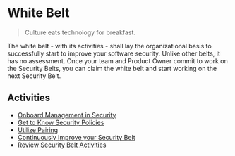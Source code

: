 # White Belt

> Culture eats technology for breakfast.

The white belt - with its activities - shall lay the organizational basis to successfully start to improve your software security. Unlike other belts, it has no assessment. Once your team and Product Owner commit to work on the Security Belts, you can claim the white belt and start working on the next Security Belt.

## Activities
- [Onboard Management in Security](onboard-management-in-security.md)
- [Get to Know Security Policies](get-to-know-security-policies.md)
- [Utilize Pairing](utilize-pairing.md)
- [Continuously Improve your Security Belt](continuous-security-improvement.md)
- [Review Security Belt Activities](review-security-belt-activities.md)
